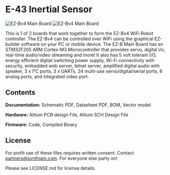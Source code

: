 # E-43 Inertial Sensor

![EZ-Bv4 Main Board](https://live.staticflickr.com/65535/40785586263_a348ae7096_k.jpg)
![EZ-Bv4 Main Board](https://live.staticflickr.com/65535/46962806074_21fb103b8a_k.jpg)

This is 1 of 2 boards that work together to form the EZ-Bv4 WiFi Robot controller. The EZ-Bv4 can be controlled over WiFi using the graphical EZ-builder software on your PC or mobile device. The EZ-B Main Board has an STM32F205 ARM Cortex-M3 Microcontroller that provides servo, digital i/o, real-time audio/video streaming and more! It also has 5 volt tolerant I/O, energy efficient digital switching power supply, Wi-Fi connectivity with security, embedded web server, telnet server, amplified digital audio with speaker, 3 x I²C ports, 3 x UARTs, 24 multi-use servo/digital/serial ports, 8 analog ports, and integrated video port.

## Contents

**Documentation:** Schematic PDF, Datasheet PDF, BOM, Vector model

**Hardware:** Altium PCB design File, Altium SCH Design File

**Firmware:** Code, Compiled Binary

## License

For profit use of these files requires written consent. Contact partners@synthiam.com. For everyone else party on!

Please see LICENSE.md for license details.
